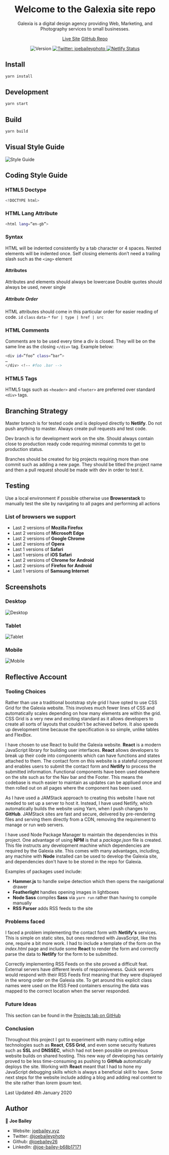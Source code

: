 <h1 align="center">Welcome to the Galexia site repo</h1>
<p align="center">Galexia is a digital design agency providing Web, Marketing, and Photography services to small businesses.</p>
<p align="center"><a href="https://galexia.agency">Live Site</a> <a href="https://github.com/joebailey26/Galexia">GitHub Repo</a></p>
<p align="center">
  <img alt="Version" src="https://img.shields.io/badge/version-1-blue.svg?cacheSeconds=2592000" />
  <a href="https://twitter.com/joebaileyphoto" target="_blank">
    <img alt="Twitter: joebaileyphoto" src="https://img.shields.io/twitter/follow/joebaileyphoto.svg?style=social" />
  </a>
  <a href="https://app.netlify.com/sites/confident-mcclintock-f9c36a/deploys">
    <img alt="Netlify Status" src="https://api.netlify.com/api/v1/badges/ad4a4bf0-3059-4dfa-b925-425598963742/deploy-status">
  </a>
</p>

## Install

```sh
yarn install
```

## Development

```sh
yarn start
```

## Build

```sh
yarn build
```

## Visual Style Guide

![Style Guide](docs/img/Frame.png)

## Coding Style Guide

### HTML5 Doctype

```sh
<!DOCTYPE html>
```

### HTML Lang Attribute

```sh
<html lang=”en-gb”>
```

### Syntax

HTML will be indented consistently by a tab character or 4 spaces.
Nested elements will be indented once.
Self closing elements don’t need a trailing slash such as the ```<img>``` element

#### Attributes

Attributes and elements should always be lowercase
Double quotes should always be used, never single

##### Attribute Order

HTML attributes should come in this particular order for easier reading of code.
```id```
```class```
```data-*```
```for | type | href | src```

### HTML Comments

Comments are to be used every time a div is closed. They will be on the same line as the closing ```</div>``` tag. Example below:

```sh
<div id=”foo” class=”bar”>
…
</div> <!-- #foo .bar -->
```

### HTML5 Tags

HTML5 tags such as ```<header>``` and ```<footer>``` are preferred over standard ```<div>``` tags.

## Branching Strategy

Master branch is for tested code and is deployed directly to **Netlify**. Do not push anything to master. Always create pull requests and test code.

Dev branch is for development work on the site. Should always contain close to production ready code requiring minimal commits to get to production status.

Branches should be created for big projects requiring more than one commit such as adding a new page. They should be titled the project name and then a pull request should be made with dev in order to test it.

## Testing

Use a local environment if possible otherwise use **Browserstack** to manually test the site by navigating to all pages and performing all actions

### List of browsers we support

* Last 2 versions of **Mozilla Firefox**
* Last 2 versions of **Microsoft Edge**
* Last 2 versions of **Google Chrome**
* Last 2 versions of **Opera**
* Last 1 versions of **Safari**
* Last 1 versions of **iOS Safari**
* Last 2 versions of **Chrome for Android**
* Last 2 versions of **Firefox for Android**
* Last 1 versions of **Samsung Internet**

## Screenshots

### Desktop

![Desktop](docs/img/Desktop.jpg)

### Tablet

![Tablet](docs/img/Tablet.jpg)

### Mobile

![Mobile](docs/img/Mobile.jpg)

## Reflective Account

### Tooling Choices

Rather than use a traditional bootstrap style grid I have opted to use CSS Grid for the Galexia website. This involves much fewer lines of CSS and automatically scales depending on how many elements are within the grid. CSS Grid is a very new and exciting standard as it allows developers to create all sorts of layouts that couldn't be achieved before. It also speeds up development time because the specification is so simple, unlike tables and FlexBox.

I have chosen to use React to build the Galexia website. **React** is a modern JavaScript library for building user interfaces. **React** allows developers to break up their code into components which can have functions and states attached to them. The contact form on this website is a stateful component and enables users to submit the contact form and **Netlify** to process the submitted information. Functional components have been used elsewhere on the site such as for the Nav bar and the Footer. This means the codebase is much easier to maintain as updates can be appliued once and then rolled out on all pages where the component has been used.

As I have used a JAMStack approach to creating this website I have not needed to set up a server to host it. Instead, I have used Netlify, which automatically builds the website using Yarn, when I push changes to **GitHub**. JAMStack sites are fast and secure, delivered by pre-rendering files and serving them directly from a CDN, removing the requirement to manage or run web servers.

I have used Node Package Manager to maintain the dependencies in this project. One advantage of using **NPM** is that a *package.json* file is created. This file instructs any development machine which dependencies are required by the Galexia site. This comes with many advantages, including, any machine with **Node** installed can be used to develop the Galexia site, and dependencies don't have to be stored in the repo for Galexia.

Examples of packages used include:

* **Hammer.js** to handle swipe detection which then opens the navigational drawer
* **Featherlight** handles opening images in lightboxes
* **Node Sass** compiles **Sass** via ```yarn run``` rather than having to compile manually
* **RSS Parser** adds RSS feeds to the site

### Problems faced

I faced a problem implementing the contact form with **Netlify's** services. This is simple on static sites, but ones rendered with JavaScript, like this one, require a bit more work. I had to include a template of the form on the *index.html* page and include some **React** to render the form and correctly parse the data to **Netlify** for the form to be submitted.

Correctly implementing RSS Feeds on the site proved a difficult feat. External servers have different levels of responsiveness. Quick servers would respond with their RSS Feeds first meaning that they were displayed in the wrong order on the Galexia site. To get around this explicit class names were used on the RSS Feed containers ensuring the data was mapped to the correct location when the server responded.

### Future Ideas

This section can be found in the [Projects tab on GitHub](https://github.com/joebailey26/Galexia/projects/1)

### Conclusion

Throughout this project I got to experiment with many cutting edge technologies such as **React**, **CSS Grid**, and even some security features such as **SSL** and **DNSSEC**, which had not been possible on previous website builds on shared hosting. This new way of developing has certainly proved to be less time-consuming as pushing to **GitHub** automatically deploys the site. Working with **React** meant that I had to hone my JavaScript debugging skills which is always a beneficial skill to have. Some next steps for the website include adding a blog and adding real content to the site rather than *lorem ipsum* text.

Last Updated 4th January 2020

## Author

👤 **Joe Bailey**

* Website: [joebailey.xyz](joebailey.xyz)
* Twitter: [@joebaileyphoto](https://twitter.com/joebaileyphoto)
* Github: [@joebailey26](https://github.com/joebailey26)
* LinkedIn: [@joe-bailey-b68b17171](https://linkedin.com/in/joe-bailey-b68b17171)
